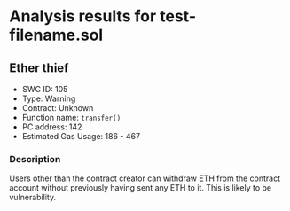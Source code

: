 # Analysis results for test-filename.sol

## Ether thief
- SWC ID: 105
- Type: Warning
- Contract: Unknown
- Function name: `transfer()`
- PC address: 142
- Estimated Gas Usage: 186 - 467

### Description

Users other than the contract creator can withdraw ETH from the contract account without previously having sent any ETH to it. This is likely to be vulnerability.
